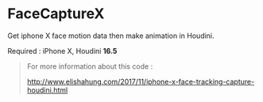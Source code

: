 # FaceCaptureX
Get iphone X face motion data then make animation in Houdini.

Required : iPhone X, Houdini **16.5**

> For more information about this code : 
>
> http://www.elishahung.com/2017/11/iphone-x-face-tracking-capture-houdini.html
